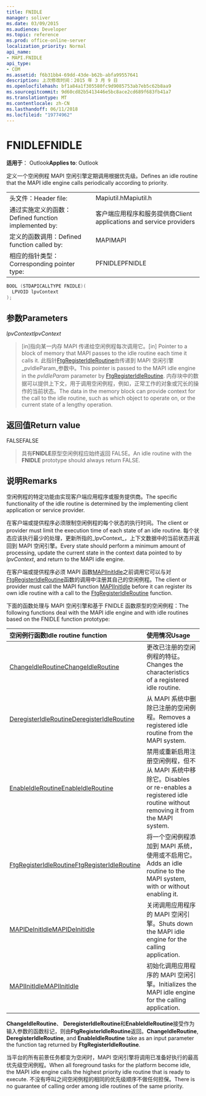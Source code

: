 ```yaml
---
title: FNIDLE
manager: soliver
ms.date: 03/09/2015
ms.audience: Developer
ms.topic: reference
ms.prod: office-online-server
localization_priority: Normal
api_name:
- MAPI.FNIDLE
api_type:
- COM
ms.assetid: f6b31bb4-69dd-43de-b62b-abfa99557641
description: 上次修改时间：2015 年 3 月 9 日
ms.openlocfilehash: bf1a84a1f305580fc9d9085753ab7eb5c62b8aa9
ms.sourcegitcommit: 9d60cd82b5413446e5bc8ace2cd689f683fb41a7
ms.translationtype: MT
ms.contentlocale: zh-CN
ms.lasthandoff: 06/11/2018
ms.locfileid: "19774962"
---
```

# <a name="fnidle"></a><span data-ttu-id="a7639-103">FNIDLE</span><span class="sxs-lookup"><span data-stu-id="a7639-103">FNIDLE</span></span>
 
<span data-ttu-id="a7639-104">**适用于**： Outlook</span><span class="sxs-lookup"><span data-stu-id="a7639-104">**Applies to**: Outlook</span></span> 
  
<span data-ttu-id="a7639-105">定义一个空闲例程 MAPI 空闲引擎定期调用根据优先级。</span><span class="sxs-lookup"><span data-stu-id="a7639-105">Defines an idle routine that the MAPI idle engine calls periodically according to priority.</span></span> 
  
|||
|:-----|:-----|
|<span data-ttu-id="a7639-106">头文件：</span><span class="sxs-lookup"><span data-stu-id="a7639-106">Header file:</span></span>  <br/> |<span data-ttu-id="a7639-107">Mapiutil.h</span><span class="sxs-lookup"><span data-stu-id="a7639-107">Mapiutil.h</span></span>  <br/> |
|<span data-ttu-id="a7639-108">通过实施定义的函数：</span><span class="sxs-lookup"><span data-stu-id="a7639-108">Defined function implemented by:</span></span>  <br/> |<span data-ttu-id="a7639-109">客户端应用程序和服务提供商</span><span class="sxs-lookup"><span data-stu-id="a7639-109">Client applications and service providers</span></span>  <br/> |
|<span data-ttu-id="a7639-110">定义的函数调用：</span><span class="sxs-lookup"><span data-stu-id="a7639-110">Defined function called by:</span></span>  <br/> |<span data-ttu-id="a7639-111">MAPI</span><span class="sxs-lookup"><span data-stu-id="a7639-111">MAPI</span></span>  <br/> |
|<span data-ttu-id="a7639-112">相应的指针类型：</span><span class="sxs-lookup"><span data-stu-id="a7639-112">Corresponding pointer type:</span></span>  <br/> |<span data-ttu-id="a7639-113">PFNIDLE</span><span class="sxs-lookup"><span data-stu-id="a7639-113">PFNIDLE</span></span>  <br/> |
   
```cpp
BOOL (STDAPICALLTYPE FNIDLE)(
  LPVOID lpvContext
);
```

## <a name="parameters"></a><span data-ttu-id="a7639-114">参数</span><span class="sxs-lookup"><span data-stu-id="a7639-114">Parameters</span></span>

 <span data-ttu-id="a7639-115">_lpvContext_</span><span class="sxs-lookup"><span data-stu-id="a7639-115">_lpvContext_</span></span>
  
> <span data-ttu-id="a7639-116">[in]指向某一内存 MAPI 传递给空闲例程每次调用它。</span><span class="sxs-lookup"><span data-stu-id="a7639-116">[in] Pointer to a block of memory that MAPI passes to the idle routine each time it calls it.</span></span> <span data-ttu-id="a7639-117">此指针[FtgRegisterIdleRoutine](ftgregisteridleroutine.md)由传递到 MAPI 空闲引擎_pvIdleParam_参数中。</span><span class="sxs-lookup"><span data-stu-id="a7639-117">This pointer is passed to the MAPI idle engine in the  _pvIdleParam_ parameter by [FtgRegisterIdleRoutine](ftgregisteridleroutine.md).</span></span> <span data-ttu-id="a7639-118">内存块中的数据可以提供上下文，用于调用空闲例程，例如，正常工作的对象或冗长的操作的当前状态。</span><span class="sxs-lookup"><span data-stu-id="a7639-118">The data in the memory block can provide context for the call to the idle routine, such as which object to operate on, or the current state of a lengthy operation.</span></span>
    
## <a name="return-value"></a><span data-ttu-id="a7639-119">返回值</span><span class="sxs-lookup"><span data-stu-id="a7639-119">Return value</span></span>

<span data-ttu-id="a7639-120">FALSE</span><span class="sxs-lookup"><span data-stu-id="a7639-120">FALSE</span></span> 
  
> <span data-ttu-id="a7639-121">具有**FNIDLE**原型空闲例程应始终返回 FALSE。</span><span class="sxs-lookup"><span data-stu-id="a7639-121">An idle routine with the **FNIDLE** prototype should always return FALSE.</span></span> 
    
## <a name="remarks"></a><span data-ttu-id="a7639-122">说明</span><span class="sxs-lookup"><span data-stu-id="a7639-122">Remarks</span></span>

<span data-ttu-id="a7639-123">空闲例程的特定功能由实现客户端应用程序或服务提供商。</span><span class="sxs-lookup"><span data-stu-id="a7639-123">The specific functionality of the idle routine is determined by the implementing client application or service provider.</span></span> 
  
<span data-ttu-id="a7639-124">在客户端或提供程序必须限制空闲例程的每个状态的执行时间。</span><span class="sxs-lookup"><span data-stu-id="a7639-124">The client or provider must limit the execution time of each state of an idle routine.</span></span> <span data-ttu-id="a7639-125">每个状态应该执行最少的处理，更新所指的_lpvContext_，上下文数据中的当前状态并返回到 MAPI 空闲引擎。</span><span class="sxs-lookup"><span data-stu-id="a7639-125">Every state should perform a minimum amount of processing, update the current state in the context data pointed to by  _lpvContext_, and return to the MAPI idle engine.</span></span> 
  
<span data-ttu-id="a7639-126">在客户端或提供程序必须 MAPI 函数[MAPIInitIdle](mapiinitidle.md)之前调用它可以与对[FtgRegisterIdleRoutine](ftgregisteridleroutine.md)函数的调用中注册其自己的空闲例程。</span><span class="sxs-lookup"><span data-stu-id="a7639-126">The client or provider must call the MAPI function [MAPIInitIdle](mapiinitidle.md) before it can register its own idle routine with a call to the [FtgRegisterIdleRoutine](ftgregisteridleroutine.md) function.</span></span> 
  
<span data-ttu-id="a7639-127">下面的函数处理与 MAPI 空闲引擎和基于 FNIDLE 函数原型的空闲例程：</span><span class="sxs-lookup"><span data-stu-id="a7639-127">The following functions deal with the MAPI idle engine and with idle routines based on the FNIDLE function prototype:</span></span> 
  
|<span data-ttu-id="a7639-128">**空闲例行函数**</span><span class="sxs-lookup"><span data-stu-id="a7639-128">**Idle routine function**</span></span>|<span data-ttu-id="a7639-129">**使用情况**</span><span class="sxs-lookup"><span data-stu-id="a7639-129">**Usage**</span></span>|
|:-----|:-----|
|[<span data-ttu-id="a7639-130">ChangeIdleRoutine</span><span class="sxs-lookup"><span data-stu-id="a7639-130">ChangeIdleRoutine</span></span>](changeidleroutine.md) <br/> |<span data-ttu-id="a7639-131">更改已注册的空闲例程的特征。</span><span class="sxs-lookup"><span data-stu-id="a7639-131">Changes the characteristics of a registered idle routine.</span></span>  <br/> |
|[<span data-ttu-id="a7639-132">DeregisterIdleRoutine</span><span class="sxs-lookup"><span data-stu-id="a7639-132">DeregisterIdleRoutine</span></span>](deregisteridleroutine.md) <br/> |<span data-ttu-id="a7639-133">从 MAPI 系统中删除已注册的空闲例程。</span><span class="sxs-lookup"><span data-stu-id="a7639-133">Removes a registered idle routine from the MAPI system.</span></span>  <br/> |
|[<span data-ttu-id="a7639-134">EnableIdleRoutine</span><span class="sxs-lookup"><span data-stu-id="a7639-134">EnableIdleRoutine</span></span>](enableidleroutine.md) <br/> |<span data-ttu-id="a7639-135">禁用或重新启用注册空闲例程，但不从 MAPI 系统中移除它。</span><span class="sxs-lookup"><span data-stu-id="a7639-135">Disables or re-enables a registered idle routine without removing it from the MAPI system.</span></span>  <br/> |
|[<span data-ttu-id="a7639-136">FtgRegisterIdleRoutine</span><span class="sxs-lookup"><span data-stu-id="a7639-136">FtgRegisterIdleRoutine</span></span>](ftgregisteridleroutine.md) <br/> |<span data-ttu-id="a7639-137">将一个空闲例程添加到 MAPI 系统，使用或不启用它。</span><span class="sxs-lookup"><span data-stu-id="a7639-137">Adds an idle routine to the MAPI system, with or without enabling it.</span></span>  <br/> |
|[<span data-ttu-id="a7639-138">MAPIDeInitIdle</span><span class="sxs-lookup"><span data-stu-id="a7639-138">MAPIDeInitIdle</span></span>](mapideinitidle.md) <br/> |<span data-ttu-id="a7639-139">关闭调用应用程序的 MAPI 空闲引擎。</span><span class="sxs-lookup"><span data-stu-id="a7639-139">Shuts down the MAPI idle engine for the calling application.</span></span>  <br/> |
|[<span data-ttu-id="a7639-140">MAPIInitIdle</span><span class="sxs-lookup"><span data-stu-id="a7639-140">MAPIInitIdle</span></span>](mapiinitidle.md) <br/> |<span data-ttu-id="a7639-141">初始化调用应用程序的 MAPI 空闲引擎。</span><span class="sxs-lookup"><span data-stu-id="a7639-141">Initializes the MAPI idle engine for the calling application.</span></span>  <br/> |
   
<span data-ttu-id="a7639-142">**ChangeIdleRoutine**、 **DeregisterIdleRoutine**和**EnableIdleRoutine**接受作为输入参数的函数标记，则由**FtgRegisterIdleRoutine**返回。</span><span class="sxs-lookup"><span data-stu-id="a7639-142">**ChangeIdleRoutine**, **DeregisterIdleRoutine**, and **EnableIdleRoutine** take as an input parameter the function tag returned by **FtgRegisterIdleRoutine**.</span></span> 
  
<span data-ttu-id="a7639-143">当平台的所有前景任务都变为空闲时，MAPI 空闲引擎将调用已准备好执行的最高优先级空闲例程。</span><span class="sxs-lookup"><span data-stu-id="a7639-143">When all foreground tasks for the platform become idle, the MAPI idle engine calls the highest priority idle routine that is ready to execute.</span></span> <span data-ttu-id="a7639-144">不没有呼叫之间空闲例程的相同的优先级顺序不做任何担保。</span><span class="sxs-lookup"><span data-stu-id="a7639-144">There is no guarantee of calling order among idle routines of the same priority.</span></span> 
  

